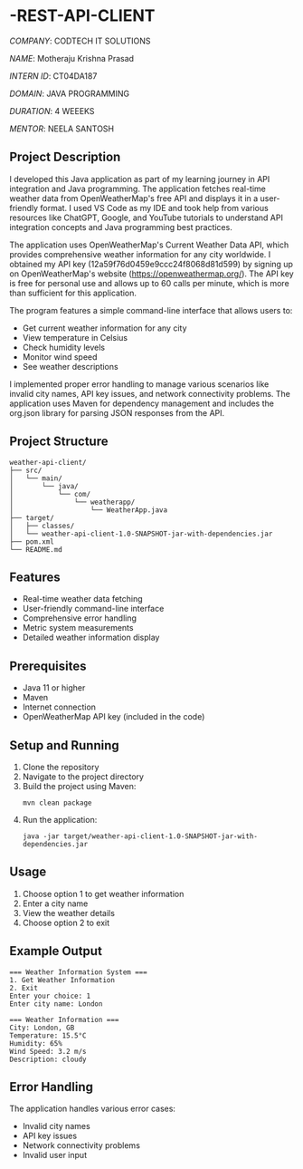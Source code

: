 # -REST-API-CLIENT

*COMPANY*: CODTECH IT SOLUTIONS

*NAME*: Motheraju Krishna Prasad

*INTERN ID*: CT04DA187

*DOMAIN*: JAVA PROGRAMMING

*DURATION*: 4 WEEEKS

*MENTOR*: NEELA SANTOSH

## Project Description
I developed this Java application as part of my learning journey in API integration and Java programming. The application fetches real-time weather data from OpenWeatherMap's free API and displays it in a user-friendly format. I used VS Code as my IDE and took help from various resources like ChatGPT, Google, and YouTube tutorials to understand API integration concepts and Java programming best practices.

The application uses OpenWeatherMap's Current Weather Data API, which provides comprehensive weather information for any city worldwide. I obtained my API key (12a59f76d0459e9ccc24f8068d81d599) by signing up on OpenWeatherMap's website (https://openweathermap.org/). The API key is free for personal use and allows up to 60 calls per minute, which is more than sufficient for this application.

The program features a simple command-line interface that allows users to:
- Get current weather information for any city
- View temperature in Celsius
- Check humidity levels
- Monitor wind speed
- See weather descriptions

I implemented proper error handling to manage various scenarios like invalid city names, API key issues, and network connectivity problems. The application uses Maven for dependency management and includes the org.json library for parsing JSON responses from the API.

## Project Structure
```
weather-api-client/
├── src/
│   └── main/
│       └── java/
│           └── com/
│               └── weatherapp/
│                   └── WeatherApp.java
├── target/
│   ├── classes/
│   └── weather-api-client-1.0-SNAPSHOT-jar-with-dependencies.jar
├── pom.xml
└── README.md
```

## Features
- Real-time weather data fetching
- User-friendly command-line interface
- Comprehensive error handling
- Metric system measurements
- Detailed weather information display

## Prerequisites
- Java 11 or higher
- Maven
- Internet connection
- OpenWeatherMap API key (included in the code)

## Setup and Running
1. Clone the repository
2. Navigate to the project directory
3. Build the project using Maven:
   ```
   mvn clean package
   ```
4. Run the application:
   ```
   java -jar target/weather-api-client-1.0-SNAPSHOT-jar-with-dependencies.jar
   ```

## Usage
1. Choose option 1 to get weather information
2. Enter a city name
3. View the weather details
4. Choose option 2 to exit

## Example Output
```
=== Weather Information System ===
1. Get Weather Information
2. Exit
Enter your choice: 1
Enter city name: London

=== Weather Information ===
City: London, GB
Temperature: 15.5°C
Humidity: 65%
Wind Speed: 3.2 m/s
Description: cloudy
```

## Error Handling
The application handles various error cases:
- Invalid city names
- API key issues
- Network connectivity problems
- Invalid user input
